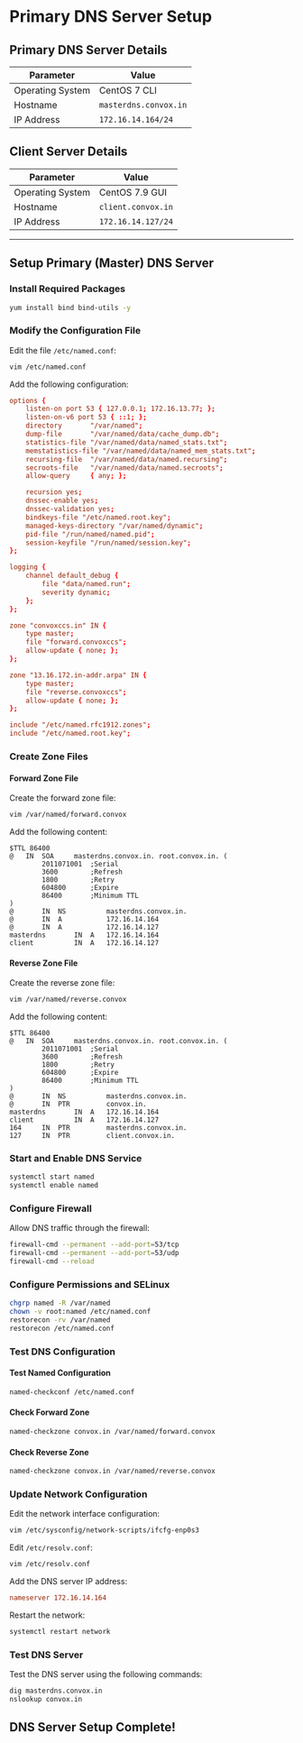 # Primary DNS Server Setup

## Primary DNS Server Details

| Parameter         | Value                      |
|-------------------|----------------------------|
| Operating System  | CentOS 7 CLI              |
| Hostname          | `masterdns.convox.in`     |
| IP Address        | `172.16.14.164/24`        |

## Client Server Details

| Parameter         | Value                      |
|-------------------|----------------------------|
| Operating System  | CentOS 7.9 GUI            |
| Hostname          | `client.convox.in`        |
| IP Address        | `172.16.14.127/24`        |

---

## Setup Primary (Master) DNS Server

### Install Required Packages
```bash
yum install bind bind-utils -y
```

### Modify the Configuration File
Edit the file `/etc/named.conf`:
```bash
vim /etc/named.conf
```
Add the following configuration:
```conf
options {
    listen-on port 53 { 127.0.0.1; 172.16.13.77; };
    listen-on-v6 port 53 { ::1; };
    directory       "/var/named";
    dump-file       "/var/named/data/cache_dump.db";
    statistics-file "/var/named/data/named_stats.txt";
    memstatistics-file "/var/named/data/named_mem_stats.txt";
    recursing-file  "/var/named/data/named.recursing";
    secroots-file   "/var/named/data/named.secroots";
    allow-query     { any; };

    recursion yes;
    dnssec-enable yes;
    dnssec-validation yes;
    bindkeys-file "/etc/named.root.key";
    managed-keys-directory "/var/named/dynamic";
    pid-file "/run/named/named.pid";
    session-keyfile "/run/named/session.key";
};

logging {
    channel default_debug {
        file "data/named.run";
        severity dynamic;
    };
};

zone "convoxccs.in" IN {
    type master;
    file "forward.convoxccs";
    allow-update { none; };
};

zone "13.16.172.in-addr.arpa" IN {
    type master;
    file "reverse.convoxccs";
    allow-update { none; };
};

include "/etc/named.rfc1912.zones";
include "/etc/named.root.key";
```

### Create Zone Files

#### Forward Zone File
Create the forward zone file:
```bash
vim /var/named/forward.convox
```
Add the following content:
```bind
$TTL 86400
@   IN  SOA     masterdns.convox.in. root.convox.in. (
        2011071001  ;Serial
        3600        ;Refresh
        1800        ;Retry
        604800      ;Expire
        86400       ;Minimum TTL
)
@       IN  NS          masterdns.convox.in.
@       IN  A           172.16.14.164
@       IN  A           172.16.14.127
masterdns       IN  A   172.16.14.164
client          IN  A   172.16.14.127
```

#### Reverse Zone File
Create the reverse zone file:
```bash
vim /var/named/reverse.convox
```
Add the following content:
```bind
$TTL 86400
@   IN  SOA     masterdns.convox.in. root.convox.in. (
        2011071001  ;Serial
        3600        ;Refresh
        1800        ;Retry
        604800      ;Expire
        86400       ;Minimum TTL
)
@       IN  NS          masterdns.convox.in.
@       IN  PTR         convox.in.
masterdns       IN  A   172.16.14.164
client          IN  A   172.16.14.127
164     IN  PTR         masterdns.convox.in.
127     IN  PTR         client.convox.in.
```

### Start and Enable DNS Service
```bash
systemctl start named
systemctl enable named
```

### Configure Firewall
Allow DNS traffic through the firewall:
```bash
firewall-cmd --permanent --add-port=53/tcp
firewall-cmd --permanent --add-port=53/udp
firewall-cmd --reload
```

### Configure Permissions and SELinux
```bash
chgrp named -R /var/named
chown -v root:named /etc/named.conf
restorecon -rv /var/named
restorecon /etc/named.conf
```

### Test DNS Configuration

#### Test Named Configuration
```bash
named-checkconf /etc/named.conf
```

#### Check Forward Zone
```bash
named-checkzone convox.in /var/named/forward.convox
```

#### Check Reverse Zone
```bash
named-checkzone convox.in /var/named/reverse.convox
```

### Update Network Configuration
Edit the network interface configuration:
```bash
vim /etc/sysconfig/network-scripts/ifcfg-enp0s3
```
Edit `/etc/resolv.conf`:
```bash
vim /etc/resolv.conf
```
Add the DNS server IP address:
```conf
nameserver 172.16.14.164
```
Restart the network:
```bash
systemctl restart network
```

### Test DNS Server
Test the DNS server using the following commands:
```bash
dig masterdns.convox.in
nslookup convox.in
```

## DNS Server Setup Complete!
